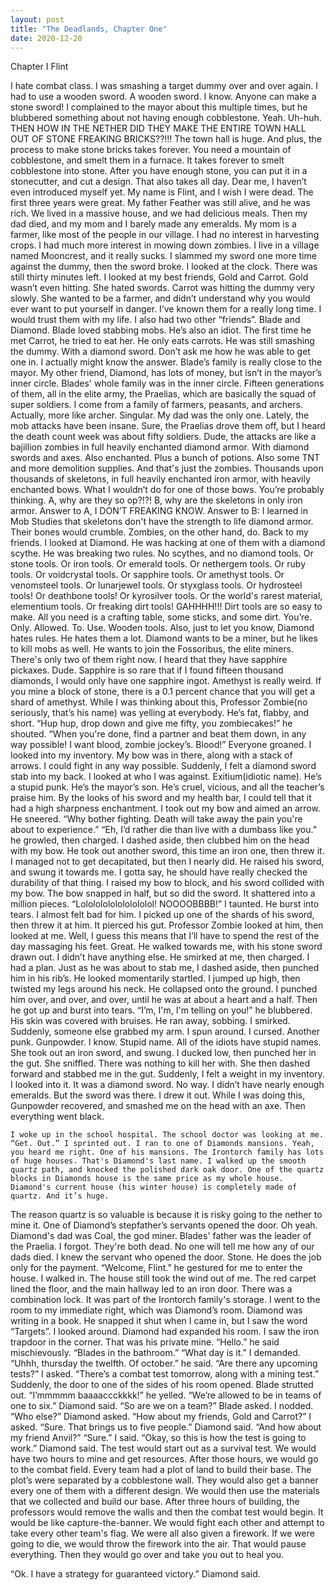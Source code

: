```yaml
---
layout: post
title: "The Deadlands, Chapter One"
date: 2020-12-20
---
```


Chapter I
Flint

	
I hate combat class. I was smashing a target dummy over and over again.  I had to use a wooden sword. A wooden sword. I know. Anyone can make a stone sword! I complained to the mayor about this multiple times, but he blubbered something about not having enough cobblestone. Yeah. Uh-huh. THEN HOW IN THE NETHER DID THEY MAKE THE ENTIRE TOWN HALL OUT OF STONE FREAKING BRICKS??!!! The town hall is huge. And plus, the process to make stone bricks takes forever. You need a mountain of cobblestone, and smelt them in  a furnace. It takes forever to smelt cobblestone into stone. After you have enough stone, you can put it in a stonecutter, and cut a design. That also takes all day. 
	Dear me, I haven’t even introduced myself yet. My name is Flint, and I wish I were dead. The first three years were great. My father Feather was still alive, and he was rich. We lived in a massive house, and we had delicious meals. Then my dad died, and my mom and I barely made any emeralds. My mom is a farmer, like most of the people in our village. I had no interest in harvesting crops. I had much more interest in mowing down zombies. I live in a village named Mooncrest, and it really sucks. 
I slammed my sword one more time against the dummy, then the sword broke. I looked at the clock. There was still thirty minutes left. I looked at my best friends, Gold and Carrot. Gold wasn’t even hitting. She hated swords. Carrot was hitting the dummy very slowly. She wanted to be a farmer, and didn’t understand why you would ever want to put yourself in danger. I’ve known them for a really long time. I would trust them with my life. I also had two other “friends”. 
Blade and Diamond. Blade loved stabbing mobs. He’s also an idiot. The first time he met Carrot, he tried to eat her. He only eats carrots. He was still smashing the dummy. With a diamond sword. Don’t ask me how he was able to get one in. I actually might know the answer. Blade’s family is really close to the mayor. My other friend, Diamond, has lots of money, but isn’t in the mayor’s inner circle. Blades' whole family was in the inner circle. Fifteen generations of them, all in the elite army, the Praelias, which are basically the squad of super soldiers. I come from a family of farmers, peasants, and archers. Actually, more like archer. Singular. My dad was the only one. 
	Lately, the mob attacks have been insane. Sure, the Praelias drove them off, but I heard the death count week was about fifty soldiers. Dude, the attacks are like a bajillion zombies in full heavily enchanted diamond armor. With diamond swords and axes. Also enchanted. Plus a bunch of potions. Also some TNT and more demolition supplies. And that's just the zombies. 
Thousands upon thousands of skeletons, in full heavily enchanted iron armor, with heavily enchanted bows. What I wouldn’t do for one of those bows. You’re probably thinking. A, why are they so op?!?! B, why are the skeletons in only iron armor. Answer to A, I DON’T FREAKING KNOW. Answer to B: I learned in Mob Studies that skeletons don't have the strength to life diamond armor. Their bones would crumble. Zombies, on the other hand, do.
	 Back to my friends. I looked at Diamond. He was hacking at one of them with a diamond scythe. He was breaking two rules. No scythes, and no diamond tools. Or stone tools. Or iron tools. Or emerald tools. Or nethergem tools. Or ruby tools. Or voidcrystal tools. Or sapphire tools. Or amethyst tools. Or venomsteel tools. Or lunarjewel tools. Or styxglass tools.  Or hydrosteel tools! Or deathbone tools! Or kyrosilver tools. Or the world's rarest material, elementium tools. Or freaking dirt tools! GAHHHH!!! Dirt tools are so easy to make. All you need is a crafting table, some sticks, and some dirt. You’re. Only. Allowed. To. Use. Wooden tools. 
Also, just to let you know, Diamond hates rules. He hates them a lot. Diamond wants to be a miner, but he likes to kill mobs as well. He wants to join the Fossoribus, the elite miners. There's only two of them right now. I heard that they have sapphire pickaxes. Dude. Sapphire is so rare that if I found fifteen thousand diamonds, I would only have one sapphire ingot. Amethyst is really weird. If you mine a block of stone, there is a 0.1 percent chance that you will get a shard of amethyst. 
While I was thinking about this, Professor Zombie(no seriously, that’s his name) was yelling at everybody. He’s fat, flabby, and short.
“Hup hup, drop down and give me fifty, you zombiecakes!” he shouted. “When you're done, find a partner and beat them down, in any way possible! I want blood, zombie jockey’s. Blood!” Everyone groaned. I looked into my inventory. My bow was in there, along with a stack of arrows. I could fight in any way possible. Suddenly, I felt a diamond sword stab into my back. I looked at who I was against. Exitium(idiotic name). He’s a stupid punk. He’s the mayor’s son. He’s cruel, vicious, and all the teacher’s praise him. By the looks of his sword and my health bar, I could tell that it had a high sharpness enchantment. 
I took out my bow and aimed an arrow. He sneered. 
“Why bother fighting. Death will take away the pain you're about to experience.”
“Eh, I’d rather die than live with a dumbass like you.” he growled, then charged. I dashed aside, then clubbed him on the head with my bow. He took out another sword, this time an iron one, then threw it. I managed not to get decapitated, but then I nearly did. He raised his sword, and swung it towards me. 
I gotta say, he should have really checked the durability of that thing. I raised my bow to block, and his sword collided with my bow. The bow snapped in half, but so did the sword. It shattered into a million pieces. 
“Lolololololololololol! NOOOOBBBB!” I taunted. He burst into tears. I almost felt bad for him. I picked up one of the shards of his sword, then threw it at him. It pierced his gut. Professor Zombie looked at him, then looked at me. 
Well, I guess this means that I’ll have to spend the rest of the day massaging his feet. Great. 
He walked towards me, with his stone sword drawn out. I didn’t have anything else. He smirked at me, then charged. I had a plan. Just as he was about to stab me, I dashed aside, then punched him in his rib’s. He looked momentarily startled. I jumped up high, then twisted my legs around his neck. He collapsed onto the ground. I punched him over, and over, and over, until he was at about a heart and a half. Then he got up and burst into tears. 
“I’m, I'm, I'm telling on you!” he blubbered. His skin was covered with bruises. He ran away, sobbing. I smirked. Suddenly, someone else grabbed my arm. I spun around. I cursed. Another punk. Gunpowder. I know. Stupid name. All of the idiots have stupid names. She took out an iron sword, and swung. I ducked low, then punched her in the gut. She sniffled. There was nothing to kill her with. She then dashed forward and stabbed me in the gut. Suddenly, I felt a weight in my inventory. I looked into it. It was a diamond sword. 
No way. I didn’t have nearly enough emeralds. But the sword was there. I drew it out. While I was doing this, Gunpowder recovered, and smashed me on the head with an axe. 
	Then everything went black.

	I woke up in the school hospital. The school doctor was looking at me. 
	“Get. Out.” I sprinted out. I ran to one of Diamonds mansions. Yeah, you heard me right. One of his mansions. The Irontorch family has lots of huge houses. That's Diamond's last name. I walked up the smooth quartz path, and knocked the polished dark oak door. One of the quartz blocks in Diamonds house is the same price as my whole house. Diamond's current house (his winter house) is completely made of quartz. And it’s huge. 
The reason quartz is so valuable is because it is risky going to the nether to mine it. One of Diamond’s stepfather’s servants opened the door. Oh yeah. Diamond's dad was Coal, the god miner. Blades' father was the leader of the Praelia. I forgot. They're both dead. No one will tell me how any of our dads died. 
	I knew the servant who opened the door. Stone. He does the job only for the payment. 
	“Welcome, Flint.” he gestured for me to enter the house. I walked in. The house still took the wind out of me. The red carpet lined the floor, and the main hallway led to an iron door. There was a combination lock. It was part of the Irontorch family's storage. I went to the room to my immediate right, which was Diamond’s room. Diamond was writing in a book. He snapped it shut when I came in, but I saw the word “Targets”. I looked around. Diamond had expanded his room. I saw the iron trapdoor in the corner. That was his private mine. 
	“Hello.” he said mischievously. “Blades in the bathroom.” 
	“What day is it.” I demanded.
	“Uhhh, thursday the twelfth. Of october.” he said.
“Are there any upcoming tests?” I asked.
“There’s a combat test tomorrow, along with a mining test.” Suddenly, the door to one of the sides of his room opened. Blade strutted out. 
“I’mmmmm baaaaccckkkk!” he yelled. 
“We’re allowed to be in teams of one to six.” Diamond said.	
	“So are we on a team?” Blade asked. I nodded.
“Who else?” Diamond asked.
“How about my friends, Gold and Carrot?” I asked.
“Sure. That brings us to five people.” Diamond said. “And how about my friend Anvil?”
“Sure.” I said.
“Okay, so this is how the test is going to work.” Diamond said. The test would start out as a survival test. We would have two hours to mine and get resources. After those hours, we would go to the combat field. Every team had a plot of land to build their base. The plot’s were separated by a cobblestone wall. They would also get a banner every one of them with a different design. We would then use the materials that we collected and build our base. After three hours of building, the professors would remove the walls and then the combat test would begin. It would be like capture-the-banner. We would fight each other and attempt to take every other team's flag. We were all also given a firework. If we were going to die, we would throw the firework into the air. That would pause everything. Then they would go over and take you out to heal you.

“Ok. I have a strategy for guaranteed victory.” Diamond said.
